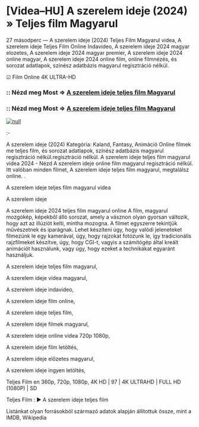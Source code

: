 # [Videa–HU] A szerelem ideje (2024) » Teljes film Magyarul

27 másodperc — A szerelem ideje (2024) Teljes Film Magyarul videa, A szerelem ideje Teljes Film Online Indavideo, A szerelem ideje 2024 magyar elozetes, A szerelem ideje 2024 magyar premier, A szerelem ideje 2024 online magyar, A szerelem ideje 2024 online film, online filmnézés, és sorozat adatlapok, színész adatbázis magyarul regisztráció nélkül.

☑ Film Online 4K ULTRA-HD

### :: Nézd meg Most => [A szerelem ideje teljes film Magyarul](https://t.co/OEM08hOriK)

### :: Nézd meg Most => [A szerelem ideje teljes film Magyarul](https://t.co/OEM08hOriK)

[![null](https://static.wixstatic.com/media/855a25_043b5abeb4ae4d35ac003198e7fe56ed~mv2.gif)](https://t.co/OEM08hOriK)

:-

A szerelem ideje (2024) Kategória: Kaland, Fantasy, Animáció Online filmek me teljes film, és sorozat adatlapok, színész adatbázis magyarul regisztráció nélkül.regisztráció nélkül. A szerelem ideje teljes film magyarul videa 2024 - Nézd A szerelem ideje online film magyarul regisztráció nélkül. Itt valóban minden filmet, A szerelem ideje teljes film magyarul, megtalálsz online.
.

A szerelem ideje teljes film magyarul videa

A szerelem ideje

A szerelem ideje 2024 teljes film magyarul online A film, magyarul mozgókép, képekből álló sorozat, amely a vásznon olyan gyorsan változik, hogy azt az illúziót kelti, mintha mozogna. A filmet egyszerre tekintjük művészetnek és iparágnak. Lehet készíteni úgy, hogy valódi jeleneteket filmezünk le egy kamerával, úgy, hogy rajzokat fotózunk le, így tradicionális rajzfilmeket készítve, úgy, hogy CGI-t, vagyis a számítógép által kreált animációt használunk, vagy úgy, hogy ezeket a technikákat egyaránt használjuk.

A szerelem ideje teljes film magyarul,

A szerelem ideje videa magyarul,

A szerelem ideje indavideo,

A szerelem ideje film online,

A szerelem ideje teljes film,

A szerelem ideje filmek magyarul,

A szerelem ideje online videa 720p 1080p,

A szerelem ideje film letöltés,

A szerelem ideje előzetes magyarul,

A szerelem ideje ingyen letöltés,

Teljes Film en 360p, 720p, 1080p, 4K HD | 97 | 4K ULTRAHD | FULL HD (1080P) | SD

Teljes Film : ► A szerelem ideje teljes film

Listánkat olyan forrásokból származó adatok alapján állítottuk össze, mint a IMDB, Wikipedia
